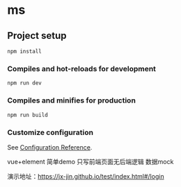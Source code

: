 # ms

## Project setup
```
npm install
```

### Compiles and hot-reloads for development
```
npm run dev
```

### Compiles and minifies for production
```
npm run build
```

### Customize configuration
See [Configuration Reference](https://cli.vuejs.org/config/).

vue+element  简单demo 只写前端页面无后端逻辑 数据mock

演示地址：https://jx-jin.github.io/test/index.html#/login
